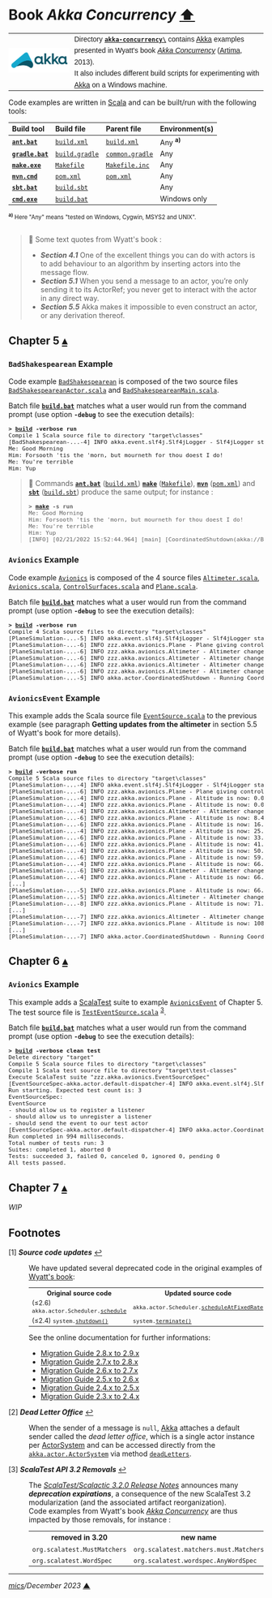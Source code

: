 # <span id="top">Book <i>Akka Concurrency</i></span> <span style="size:30%;"><a href="../README.md">⬆</a></span>

<table style="font-family:Helvetica,Arial;line-height:1.6;">
  <tr>
  <td style="border:0;padding:0 10px 0 0;min-width:120px;"><a href="https://akka.io/" rel="external"><img src="../docs/images/akka.svg" width="120" alt="Akka project"/></a></td>
  <td style="border:0;padding:0;vertical-align:text-top;">Directory <a href="."><strong><code>akka-concurrency\</code></strong></a> contains <a href="https://akka.io/" rel="external">Akka</a> examples presented in Wyatt's book <a href="https://www.artima.com/shop/akka_concurrency" rel="external"><i>Akka Concurrency</i></a> (<a href="https://www.artima.com/books/" rel="external" title="Artima">Artima</a>, 2013).<br/>It also includes different build scripts for experimenting with <a href="https://akka.io/" rel="external">Akka</a> on a Windows machine.</td>
  </tr>
</table>


Code examples are written in [Scala] and can be built/run with the following tools:

| Build&nbsp;tool | Build&nbsp;file | Parent&nbsp;file | Environment(s) |
|:----------------|:----------------|:-----------------|:---------------|
| [**`ant.bat`**][apache_ant_cli] | [`build.xml`](./Chapter05/BadShakespearean/build.xml) | [`build.xml`](./build.xml) | Any <sup><b>a)</b></sup> |
| [**`gradle.bat`**][gradle_cli] | [`build.gradle`](./Chapter05/BadShakespearean/build.gradle) | [`common.gradle`](./common.gradle) | Any |
| [**`make.exe`**][make_cli] | [`Makefile`](./Chapter05/BadShakespearean/Makefile) | [`Makefile.inc`](./Makefile.inc) | Any |
| [**`mvn.cmd`**][apache_maven_cli] | [`pom.xml`](./Chapter05/BadShakespearean/pom.xml) | [`pom.xml`](./pom.xml) | Any |
| [**`sbt.bat`**][sbt_cli] | [`build.sbt`](./Chapter05/BadShakespearean/build.sbt) | &nbsp;        | Any |
| [**`cmd.exe`**][cmd_cli] | [`build.bat`](./Chapter05/BadShakespearean/build.bat)   |  &nbsp;        | Windows only |
<div style="font-size:80%;">
<sup><b>a)</b></sup> Here "Any" means "tested on Windows, Cygwin, MSYS2 and UNIX".<br/>&nbsp;
</div>

> **:mag_right:** Some text quotes from Wyatt's book :
> - ***Section 4.1*** One of the excellent things you can do with actors is to add behaviour to an algorithm by inserting actors into the message flow.
> - ***Section 5.1*** When you send a message to an actor, you’re only sending it to its ActorRef; you never get to interact with the actor in any direct way.
> - ***Section 5.5*** Akka makes it impossible to even construct an actor, or any derivation thereof.

## <span id="ch05">Chapter 5</span> [**&#x25B4;**](#top)

### <span id="ch05_badshakespearean">`BadShakespearean` Example</span>

Code example [`BadShakespearean`](./Chapter05/BadShakespearean/) is composed of the two source files [`BadShakespeareanActor.scala`](./Chapter05/BadShakespearean/src/main/scala/zzz/akka/investigation/BadShakespeareanActor.scala) and [`BadShakespeareanMain.scala`](./Chapter05/BadShakespearean/src/main/scala/zzz/akka/investigation/BadShakespeareanMain.scala).

Batch file [**`build.bat`**](./Chapter05/BadShakespearean/build.bat) matches what a user would run from the command prompt (use option **`-debug`** to see the execution details):

<pre style="font-size:80%;">
<b>&gt; <a href="Chapter05/BadShakespearean/build.bat">build</a> -verbose run</b>
Compile 1 Scala source file to directory "target\classes"
[BadShakespearean-...-4] INFO akka.event.slf4j.Slf4jLogger - Slf4jLogger started
Me: Good Morning
Him: Forsooth 'tis the 'morn, but mourneth for thou doest I do!
Me: You're terrible
Him: Yup
</pre>

> **:mag_right:** Commands [**`ant.bat`**][apache_ant_cli] ([`build.xml`](./Chapter05/BadShakespearean/build.xml)) [**`make`**][make_cli] ([`Makefile`](./Chapter05/BadShakespearean/Makefile)), [**`mvn`**][apache_maven_cli] ([`pom.xml`](./Chapter05/BadShakespearean/pom.xml)) and [**`sbt`**][sbt_cli] ([`build.sbt`](./Chapter05/BadShakespearean/build.sbt)) produce the same output; for instance :
> <pre style="font-size:80%;">
> <b>&gt; <a href="https://www.gnu.org/software/make/manual/html_node/Running.html">make</a> -s run</b>
> Me: Good Morning
> Him: Forsooth 'tis the 'morn, but mourneth for thou doest I do!
> Me: You're terrible
> Him: Yup
> [INFO] [02/21/2022 15:52:44.964] [main] [CoordinatedShutdown(akka://BadShakespearean)] Running CoordinatedShutdown with reason [ActorSystemTerminateReason]
> </pre>

### <span id="ch05_avionics">`Avionics` Example</span>

Code example [`Avionics`](./Chapter05/Avionics/) is composed of the 4 source files [`Altimeter.scala`](./Chapter05/Avionics/src/main/scala/zzz/akka/avionics/Altimeter.scala), [`Avionics.scala`](./Chapter05/Avionics/src/main/scala/zzz/akka/avionics/Avionics.scala), [`ControlSurfaces.scala`](./Chapter05/Avionics/src/main/scala/zzz/akka/avionics/ControlSurfaces.scala) and [`Plane.scala`](./Chapter05/Avionics/src/main/scala/zzz/akka/avionics/Plane.scala).

Batch file [**`build.bat`**](./Chapter05/Avionics/build.bat) matches what a user would run from the command prompt (use option **`-debug`** to see the execution details):

<pre style="font-size:80%;">
<b>&gt; <a href="./Chapter05/Avionics/build.bat">build</a> -verbose run</b>
Compile 4 Scala source files to directory "target\classes"
[PlaneSimulation-...-5] INFO akka.event.slf4j.Slf4jLogger - Slf4jLogger started
[PlaneSimulation-...-6] INFO zzz.akka.avionics.Plane - Plane giving control.
[PlaneSimulation-...-6] INFO zzz.akka.avionics.Altimeter - Altimeter changed rate of climb to 5000.0.
[PlaneSimulation-...-6] INFO zzz.akka.avionics.Altimeter - Altimeter changed rate of climb to 0.0.
[PlaneSimulation-...-6] INFO zzz.akka.avionics.Altimeter - Altimeter changed rate of climb to 2500.0.
[PlaneSimulation-...-6] INFO zzz.akka.avionics.Altimeter - Altimeter changed rate of climb to 0.0.
[PlaneSimulation-...-5] INFO akka.actor.CoordinatedShutdown - Running CoordinatedShutdown with reason [ActorSystemTerminateReason]
</pre>

### <span id="ch05_avionics_event">`AvionicsEvent` Example</span>

This example adds the Scala source file [`EventSource.scala`](./Chapter05/AvionicsEvent//src/main/scala/zzz/akka/avionics/EventSource.scala) to the previous example (see paragraph **Getting updates from the altimeter** in section 5.5 of Wyatt's book for more details).

Batch file [**`build.bat`**](./Chapter05/AvionicsEvent/build.bat) matches what a user would run from the command prompt (use option **`-debug`** to see the execution details):

<pre style="font-size:80%;">
<b>&gt; <a href="./Chapter05/AvionicsEvent/build.bat">build</a> -verbose run</b>
Compile 5 Scala source files to directory "target\classes"
[PlaneSimulation-...-4] INFO akka.event.slf4j.Slf4jLogger - Slf4jLogger started
[PlaneSimulation-...-6] INFO zzz.akka.avionics.Plane - Plane giving control.
[PlaneSimulation-...-4] INFO zzz.akka.avionics.Plane - Altitude is now: 0.0
[PlaneSimulation-...-4] INFO zzz.akka.avionics.Plane - Altitude is now: 0.0
[PlaneSimulation-...-4] INFO zzz.akka.avionics.Altimeter - Altimeter changed rate of climb to 5000.0.
[PlaneSimulation-...-6] INFO zzz.akka.avionics.Plane - Altitude is now: 8.416666666666666
[PlaneSimulation-...-6] INFO zzz.akka.avionics.Plane - Altitude is now: 16.75
[PlaneSimulation-...-4] INFO zzz.akka.avionics.Plane - Altitude is now: 25.083333333333336
[PlaneSimulation-...-6] INFO zzz.akka.avionics.Plane - Altitude is now: 33.41666666666667
[PlaneSimulation-...-6] INFO zzz.akka.avionics.Plane - Altitude is now: 41.833333333333336
[PlaneSimulation-...-4] INFO zzz.akka.avionics.Plane - Altitude is now: 50.16666666666667
[PlaneSimulation-...-6] INFO zzz.akka.avionics.Plane - Altitude is now: 59.833333333333336
[PlaneSimulation-...-4] INFO zzz.akka.avionics.Plane - Altitude is now: 66.91666666666667
[PlaneSimulation-...-6] INFO zzz.akka.avionics.Altimeter - Altimeter changed rate of climb to 0.0.
[PlaneSimulation-...-4] INFO zzz.akka.avionics.Plane - Altitude is now: 66.91666666666667
[...]
[PlaneSimulation-...-5] INFO zzz.akka.avionics.Plane - Altitude is now: 66.91666666666667
[PlaneSimulation-...-5] INFO zzz.akka.avionics.Altimeter - Altimeter changed rate of climb to 2500.0.
[PlaneSimulation-...-8] INFO zzz.akka.avionics.Plane - Altitude is now: 71.125
[...]
[PlaneSimulation-...-7] INFO zzz.akka.avionics.Altimeter - Altimeter changed rate of climb to 0.0.
[PlaneSimulation-...-7] INFO zzz.akka.avionics.Plane - Altitude is now: 108.75000000000001
[...]
[PlaneSimulation-...-7] INFO akka.actor.CoordinatedShutdown - Running CoordinatedShutdown with reason [ActorSystemTerminateReason]
</pre>

## <span id="ch06">Chapter 6</span> [**&#x25B4;**](#top)

### <span id="ch06_avionics">`Avionics` Example</span>

This example adds a [ScalaTest] suite to example [`AvionicsEvent`](#ch05_avionics_event) of Chapter 5. The test source file is [`TestEventSource.scala`](./Chapter06/Avionics/src/test/scala/zzz/akka/avionics/TestEventSource.scala) <sup id="anchor_03">[3](#footnote_03)</sup>.

Batch file [**`build.bat`**](./Chapter05/Avionics/build.bat) matches what a user would run from the command prompt (use option **`-debug`** to see the execution details):

<pre style="font-size:80%;">
<b>&gt; <a href="./Chapter06/Avionics/build.bat">build</a> -verbose clean test</b>
Delete directory "target"
Compile 5 Scala source files to directory "target\classes"
Compile 1 Scala test source file to directory "target\test-classes"
Execute ScalaTest suite "zzz.akka.avionics.EventSourceSpec"
[EventSourceSpec-akka.actor.default-dispatcher-4] INFO akka.event.slf4j.Slf4jLogger - Slf4jLogger started
Run starting. Expected test count is: 3
EventSourceSpec:
EventSource
- should allow us to register a listener
- should allow us to unregister a listener
- should send the event to our test actor
[EventSourceSpec-akka.actor.default-dispatcher-4] INFO akka.actor.CoordinatedShutdown - Running CoordinatedShutdown with reason [ActorSystemTerminateReason]
Run completed in 994 milliseconds.
Total number of tests run: 3
Suites: completed 1, aborted 0
Tests: succeeded 3, failed 0, canceled 0, ignored 0, pending 0
All tests passed.
</pre>

## <span id="ch07">Chapter 7</span> [**&#x25B4;**](#top)

*WIP*

## <span id="footnotes">Footnotes</span>

<span id="footnote_01">[1]</span> ***Source code updates*** [↩](#anchor_01)

<dl><dd>
We have updated several deprecated code in the original examples of <a href="https://www.artima.com/shop/akka_concurrency">Wyatt's book</a>:
</dd>
<dd>
<table style="font-size:90%;">
<tr>
<th>Original source code</th>
<th>Updated source code</th>
</tr>
<tr>
<td>(&le;2.6) <code>akka.actor.Scheduler.<a href="https://doc.akka.io/api/akka/2.6/akka/actor/Scheduler.html#schedule(initialDelay:scala.concurrent.duration.FiniteDuration,interval:scala.concurrent.duration.FiniteDuration,runnable:Runnable)(implicitexecutor:scala.concurrent.ExecutionContext):akka.actor.Cancellable">schedule</a></code></td>
<td><code>akka.actor.Scheduler.<a href="https://doc.akka.io/api/akka/2.6/akka/actor/Scheduler.html#scheduleAtFixedRate(initialDelay:java.time.Duration,interval:java.time.Duration,receiver:akka.actor.ActorRef,message:Any,executor:scala.concurrent.ExecutionContext,sender:akka.actor.ActorRef):akka.actor.Cancellable">scheduleAtFixedRate</a></code></td>
</tr>
<tr style="padding:0;">
<td>(&le;2.4) <code>system.<a href="https://doc.akka.io/docs/akka/2.4/project/migration-guide-2.3.x-2.4.x.html#Actor_system_shutdown">shutdown()</a></code></td>
<td><code>system.<a href="https://doc.akka.io/api/akka/current/akka/actor/ActorSystem.html#terminate():scala.concurrent.Future[akka.actor.Terminated]">terminate()</a</code></td>
</tr>
</table>
See the online documentation for further informations: 
<ul>
<li><a href="https://doc.akka.io/docs/akka/current/project/migration-guide-2.8.x-2.9.x.html">Migration Guide 2.8.x to 2.9.x</a></li>
<li><a href="https://doc.akka.io/docs/akka/current/project/migration-guide-2.7.x-2.8.x.html">Migration Guide 2.7.x to 2.8.x</a></li>
<li><a href="https://doc.akka.io/docs/akka/current/project/migration-guide-2.6.x-2.7.x.html" rel="external">Migration Guide 2.6.x to 2.7.x</a></li>
<li><a href="https://doc.akka.io/docs/akka/current/project/migration-guide-2.5.x-2.6.x.html" rel="external">Migration Guide 2.5.x to 2.6.x</a></li>
<li><a href="https://doc.akka.io/docs/akka/2.5.32/project/migration-guide-2.4.x-2.5.x.html" rel="external">Migration Guide 2.4.x to 2.5.x</a></li>
<li><a href="https://doc.akka.io/docs/akka/2.4/project/migration-guide-2.3.x-2.4.x.html" rel="external">Migration Guide 2.3.x to 2.4.x</a></li>
</ul>
</dd></dl>

<span id="footnote_02">[2]</span> ***Dead Letter Office*** [↩](#anchor_02)

<dl><dd>
When the sender of a message is <code>null</code>, <a href="https://akka.io/" rel="external">Akka</a> attaches a default sender called the <i>dead letter office</i>, which is a single actor instance per <a href="https://doc.akka.io/docs/akka/current/general/actor-systems.html" rel="external">ActorSystem</a> and can be accessed directly from the <a href="https://doc.akka.io/japi/akka/current/akka/actor/ActorSystem.html"><code>akka.actor.ActorSystem</code></a> via method <a href="https://doc.akka.io/japi/akka/current/akka/actor/ActorSystem.html#deadLetters()" rel="external"><code>deadLetters</code></a>.
</dd></dl>

<span id="footnote_03">[3]</span> ***ScalaTest API 3.2 Removals*** [↩](#anchor_03)

<dl><dd>
The <a href="https://www.scalatest.org/release_notes/3.2.0"><i>ScalaTest/Scalactic 3.2.0 Release Notes</i></a> announces many <b><i>deprecation expirations</i></b>, a consequence of the new ScalaTest 3.2 modularization (and the associated artifact reorganization).
</dd>
<dd>
Code examples from Wyatt's book <a href="https://www.artima.com/shop/akka_concurrency"><i>Akka Concurrency</i></a> are thus impacted by those removals, for instance :
</dd>
<dd>
<table>
<tr>
  <th>removed in 3.20</th>
  <th>new&nbsp;name</th>
</tr>
<tr>
  <td><code>org.scalatest.MustMatchers</code></td>
  <td><code>org.scalatest.matchers.must.Matchers</code></td>
</tr>
<tr>
  <td><code>org.scalatest.WordSpec</code></td>
  <td><code>org.scalatest.wordspec.AnyWordSpec</code></td></tr>
</table>
</dd></dl>

***

*[mics](https://lampwww.epfl.ch/~michelou/)/December 2023* [**&#9650;**](#top)
<span id="bottom">&nbsp;</span>

<!-- link refs -->

[akka]: https://akka.io/
[apache_ant_cli]: https://ant.apache.org/manual/running.html
[apache_maven_cli]: https://maven.apache.org/ref/current/maven-embedder/cli.html
[cmd_cli]: https://learn.microsoft.com/en-us/windows-server/administration/windows-commands/cmd
[gradle_cli]: https://docs.gradle.org/current/userguide/command_line_interface.html
[sbt_cli]: https://www.scala-sbt.org/1.x/docs/Command-Line-Reference.html
[scala]: https://www.scala-lang-org/
[scalatest]: https://www.scalatest.org/
[make_cli]: https://ftp.gnu.org/old-gnu/Manuals/make-3.79.1/html_node/make_86.html

